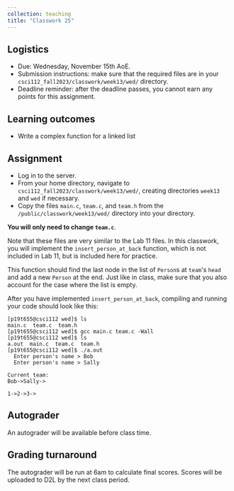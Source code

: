 ```yaml
---
collection: teaching
title: "Classwork 25"
---
```


## Logistics
* Due: Wednesday, November 15th AoE.
* Submission instructions: make sure that the required files are in your
	`csci112_fall2023/classwork/week13/wed/` directory.
* Deadline reminder: after the deadline passes, you cannot earn any points for
	this assignment.

## Learning outcomes
* Write a complex function for a linked list

## Assignment

* Log in to the server.
* From your home directory, navigate to `csci112_fall2023/classwork/week13/wed/`, creating directories `week13`
and `wed` if necessary.
* Copy the files `main.c`, `team.c`, and `team.h` from the `/public/classwork/week13/wed/` directory into your directory.

**You will only need to change `team.c`**.

Note that these files are very similar to the Lab 11 files. In this classwork,
you will implement the `insert_person_at_back` function, which is not included
in Lab 11, but is included here for practice.

This function should find the last node in the list of `Person`s at `team`'s
`head` and add a new `Person` at the end. Just like in class, make sure that
you also account for the case where the list is empty.

After you have implemented `insert_person_at_back`, compiling and running your
code should look like this:

```
[p19t655@csci112 wed]$ ls
main.c  team.c  team.h
[p19t655@csci112 wed]$ gcc main.c team.c -Wall
[p19t655@csci112 wed]$ ls
a.out  main.c  team.c  team.h
[p19t655@csci112 wed]$ ./a.out
  Enter person's name > Bob
  Enter person's name > Sally

Current team:
Bob->Sally->

1->2->3->
```

## Autograder

An autograder will be available before class time.

## Grading turnaround

The autograder will be run at 6am to calculate final scores. Scores will be
uploaded to D2L by the next class period.
